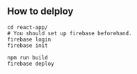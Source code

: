 ## How to delploy

```
cd react-app/
# You should set up firebase beforehand.
firebase login
firebase init

npm run build
firebase deploy
```